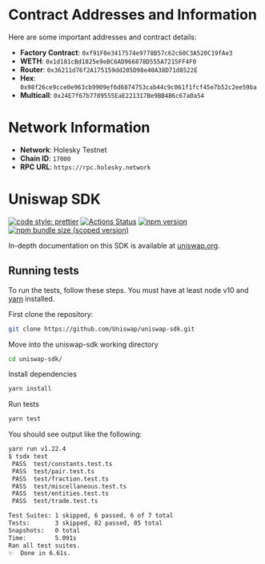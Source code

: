 # Contract Addresses and Information

Here are some important addresses and contract details:

- **Factory Contract**: `0xf91F0e3417574e9778B57c62c60C3A520C19fAe3`
- **WETH**: `0x1d181cBd1825e9eBC6AD966878D555A7215FF4F0`
- **Router**: `0x36211d76f2A175159dd205D98e40A38D71d8522E`
- **Hex**: `0x98f26ce9cce0e963cb9909ef6d6874753cab44c9c061f1fcf45e7b52c2ee59ba`
- **Multicall**: `0x24E7f67b7789555EaE221317Be9BB4B6c67a0a54`

# Network Information

- **Network**: Holesky Testnet
- **Chain ID**: `17000`
- **RPC URL**: `https://rpc.holesky.network`


# Uniswap SDK

[![code style: prettier](https://img.shields.io/badge/code_style-prettier-ff69b4.svg?style=flat-square)](https://github.com/prettier/prettier)
[![Actions Status](https://github.com/Uniswap/uniswap-sdk/workflows/CI/badge.svg)](https://github.com/Uniswap/uniswap-sdk)
[![npm version](https://img.shields.io/npm/v/@uniswap/sdk/latest.svg)](https://www.npmjs.com/package/@uniswap/sdk/v/latest)
[![npm bundle size (scoped version)](https://img.shields.io/bundlephobia/minzip/@uniswap/sdk/latest.svg)](https://bundlephobia.com/result?p=@uniswap/sdk@latest)

In-depth documentation on this SDK is available at [uniswap.org](https://uniswap.org/docs/v2/SDK/getting-started/).

## Running tests

To run the tests, follow these steps. You must have at least node v10 and [yarn](https://yarnpkg.com/) installed.

First clone the repository:

```sh
git clone https://github.com/Uniswap/uniswap-sdk.git
```

Move into the uniswap-sdk working directory

```sh
cd uniswap-sdk/
```

Install dependencies

```sh
yarn install
```

Run tests

```sh
yarn test
```

You should see output like the following:

```sh
yarn run v1.22.4
$ tsdx test
 PASS  test/constants.test.ts
 PASS  test/pair.test.ts
 PASS  test/fraction.test.ts
 PASS  test/miscellaneous.test.ts
 PASS  test/entities.test.ts
 PASS  test/trade.test.ts

Test Suites: 1 skipped, 6 passed, 6 of 7 total
Tests:       3 skipped, 82 passed, 85 total
Snapshots:   0 total
Time:        5.091s
Ran all test suites.
✨  Done in 6.61s.
```
